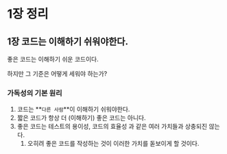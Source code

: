 # 1장 정리

## 1장 코드는 이해하기 쉬워야한다.

좋은 코드는 이해하기 쉬운 코드이다.

하지만 그 기준은 어떻게 세워야 하는가?

### **가독성의 기본 원리**

1. 코드는 **`다른 사람`**이 이해하기 쉬워야한다.
2. 짧은 코드가 항상 더 (이해하기) 좋은  코드는 아니다.
3. 좋은 코드는 테스트의 용이성, 코드의 효율성 과 같은 여러 가치들과 상충되진 않는다.
    1. 오히려 좋은 코드를 작성하는 것이 이러한 가치를 돋보이게 할 것이다.